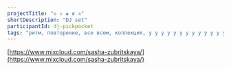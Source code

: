 ```yaml
---
projectTitle: "♔ ♕ ♚ ♛ ♔"
shortDescription: "DJ set"
participantId: dj-pickpocket
tags: "ритм, повторение, все всем, коллекция, у у у у у у у у у у у у у у у у у ууу, интимные интерфейсы, политический танцпол, вчерашний неотчужденный праздник"
---
```

[https://www.mixcloud.com/sasha-zubritskaya/](https://www.mixcloud.com/sasha-zubritskaya/)
